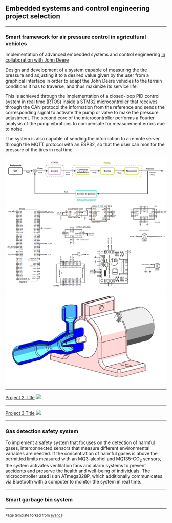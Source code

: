 ## Embedded systems and control engineering project selection

---

### Smart framework for air pressure control in agricultural vehicles
Implementation of advanced embedded systems and control engineering
[In collaboration with John Deere](https://www.deere.com/en/index.html)

Design and development of a system capable of measuring the tire pressure and adjusting it to a desired value given by the user from a graphical interface in order to adapt the John Deere vehicles to the terrain conditions it has to traverse, and thus maximize its service life. 

This is achieved through the implementation of a closed-loop PID control system in real time (RTOS) inside a STM32 microcontroller that receives through the CAN protocol the information from the reference and sends the corresponding signal to activate the pump or valve to make the pressure adjustment. The second core of the microcontroller performs a Fourier analysis of the pump vibrations to compensate for measurement errors due to noise.

The system is also capable of sending the information to a remote server through the MQTT protocol with an ESP32, so that the user can monitor the pressure of the tires in real time.

<img src="images/P1-control-diagram.png?raw=true"/>
<img src="images/P1-schematic.png?raw=true"/>
<img src="images/P1-3Dmodel.png?raw=true"/>

---
[Project 2 Title](/pdf/sample_presentation.pdf)
<img src="images/dummy_thumbnail.jpg?raw=true"/>

---
[Project 3 Title](http://example.com/)
<img src="images/dummy_thumbnail.jpg?raw=true"/>

---

### Gas detection safety system
To implement a safety system that focuses on the detection of harmful gases, interconnected sensors that measure different environmental variables are needed. If the concentration of harmful gases is above the permitted limits measured with an MQ3-alcohol and MQ135-CO<sub>2</sub> sensors, the system activates ventilation fans and alarm systems to prevent accidents and preserve the health and well-being of individuals. The microcontroller used is an ATmega328P, which additionally communicates via Bluetooth with a computer to monitor the system in real time.


---

### Smart garbage bin system



---
<p style="font-size:11px">Page template forked from <a href="https://github.com/evanca/quick-portfolio">evanca</a></p>
<!-- Remove above link if you don't want to attibute -->
